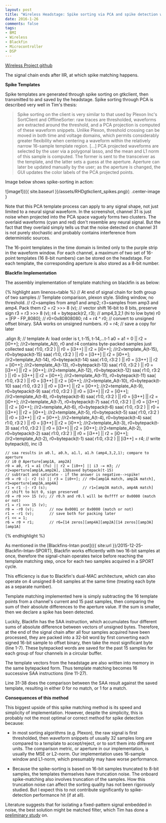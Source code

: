 ```yaml
---
layout: post
title: "Wireless Headstage: Spike sorting via PCA and spike detection with SAA"
date: 2016-1-26
comments: false
tags:
- BMI
- Wireless
- Blackfin
- Microcontroller
- DSP
---
```


[Wireless Project github](https://github.com/allenyin/allen_wireless)

The signal chain ends after IIR, at which spike matching happens.

**Spike Templates**

Spike templates are generated through spike sorting on gtkclient, then transmitted to and saved by the headstage. Spike sorting through PCA is described very well in Tim's thesis:

> Spike sorting on the client is very similar to that used by Plexon Inc's SortClient and OfflineSorter: raw traces are thresholded, waveforms are extracted around the threshold, and a PCA projection is computed of these waveform snippets. Unlike Plexon, threshold crossing can be moved in both time and voltage domains, which permits considerably greater flexibility when centering a waveform within the relatively narrow 16-sample template region. [...] PCA projected waveforms are selected by the user via a polygonal lasso, and the mean and L1 norm of this sample is computed. The former is sent to the transceiver as the template, and the latter sets a guess at the aperture. Aperture can later be updated manually by the user; as the aperture is changed, the GUI updates the color labels of the PCA projected points.

Image below shows spike-sorting in action:

![image1]({{ site.baseurl }}/assets/RHDgtkclient_spikes.png){: .center-image }

Note that this PCA template process can apply to any signal shape, not just limited to a neural signal waveform. In the screenshot, channel 31 is just noise when projected into the PCA space vaguely forms two clusters. The overlaid waveforms (cyan and red) don't resemble any neural signal. But the fact that they overlaid simply tells us that the noise detected on channel 31 is not purely stochastic and probably contains interference from deterministic sources.

The 16-point templates in the time domain is limited only to the purple strip in the waveform window. For each channel, a maximum of two set of 16-point templates (16 8-bit numbers) can be stored on the headstage. For each template, the corresponding aperture is also stored as a 8-bit number.

**Blackfin Implementation**

The assembly implementation of template matching on blackfin is as below:

{% highlight asm linenos=table %}
// At end of signal chain for both group of two samples
// Template comparison, plexon style. Sliding window, no threshold.
   // r2=samples from amp1 and amp2; r3=samples from amp3 and amp4. Pack them
   r2 = r2 >>> 8 (v);   // vector shift 16-bit to 8 bits, preserve sign
   r3 = r3 >>> 8 (v);
   r4 = bytepack(r2, r3); // amp4,3,2,1 (hi to low byte)
   r0 = [FP - FP_8080];   // r0=0x80808080;
   r4 = r4 ^ r0;          // convert to unsigned offset binary. SAA works on unsigned numbers.
   r0 = r4;               // save a copy for later

.align 8;   // template A: load order is t, t-15, t-14,...t-1
    a0 = a1 = 0 || r2 = [i0++]; //r2=template_A(t), r0 and r4 contains byte-packed samples just collected
    saa( r1:0, r3:2 ) || r0 = [i3++] || r2 = [i0++]; //r2=template_A(t-15), r0=bytepack(t-15)
    saa( r1:0, r3:2 ) || r0 = [i3++] || r2 = [i0++]; //r2=template_A(t-14), r0=bytepack(t-14)
    saa( r1:0, r3:2 ) || r0 = [i3++] || r2 = [i0++]; //r2=template_A(t-13), r0=bytepack(t-13)
    saa( r1:0, r3:2 ) || r0 = [i3++] || r2 = [i0++]; //r2=template_A(t-12), r0=bytepack(t-12)
    saa( r1:0, r3:2 ) || r0 = [i3++] || r2 = [i0++]; //r2=template_A(t-11), r0=bytepack(t-11)
    saa( r1:0, r3:2 ) || r0 = [i3++] || r2 = [i0++]; //r2=template_A(t-10), r0=bytepack(t-10)
    saa( r1:0, r3:2 ) || r0 = [i3++] || r2 = [i0++]; //r2=template_A(t-9),  r0=bytepack(t-9)
    saa( r1:0, r3:2 ) || r0 = [i3++] || r2 = [i0++]; //r2=template_A(t-8),  r0=bytepack(t-8)
    saa( r1:0, r3:2 ) || r0 = [i3++] || r2 = [i0++]; //r2=template_A(t-7),  r0=bytepack(t-7)
    saa( r1:0, r3:2 ) || r0 = [i3++] || r2 = [i0++]; //r2=template_A(t-6),  r0=bytepack(t-6)
    saa( r1:0, r3:2 ) || r0 = [i3++] || r2 = [i0++]; //r2=template_A(t-5),  r0=bytepack(t-5)
    saa( r1:0, r3:2 ) || r0 = [i3++] || r2 = [i0++]; //r2=template_A(t-4),  r0=bytepack(t-4)
    saa( r1:0, r3:2 ) || r0 = [i3++] || r2 = [i0++]; //r2=template_A(t-3),  r0=bytepack(t-3)
    saa( r1:0, r3:2 ) || r0 = [i3++] || r2 = [i0++]; //r2=template_A(t-2),  r0=bytepack(t-2)
    saa( r1:0, r3:2 ) || r0 = [i3++] || r2 = [i0++]; //r2=template_A(t-2),  r0=bytepack(t-1)
    saa( r1:0, r3:2 ) || [i3++] = r4; // write bytepack(t), inc i3

    // saa results in a0.l, a0.h, a1.l, a1.h (amp4,3,2,1); compare to aperture
    // i0 @ Aperture[amp1A, amp2A]
    r0 = a0, r1 = a1 (fu) || r2 = [i0++] || i3 -= m3; // r2=aperture[amp1A,amp2A], i3@saved bytepack(t-15)
    // subtract and saturate - if the answer is negative-->spike!
    r0 = r0 -|- r2 (s) || r3 = [i0++]; // r0=[amp1A match, amp2A match], r3=aperture[amp3A,amp4A]
    r1 = r1 -|- r3 (s);                // r1=[amp3A match, amp4A match]
    // shift to bit 0, sign preserved
    r0 = r0 >>> 15 (v); // r0.h and r0.l will be 0xffff or 0x0000 (match or not)
    r1 = r1 >>> 15 (v);
    r0 = -r0 (v);       // now 0x0001 or 0x0000 (match or not)
    r1 = -r1 (v);       // save both for packing later
    r1 << = 1;
    r6 = r0 + r1;       // r6=[14 zeros][amp4A][amp2A][14 zeros][amp3A][amp1A]
{% endhighlight %}

As mentioned in the [Blackfins-Intan post]({{ site:url }}/2015-12-25-Blackfin-Intan-SPORT), Blackfin works efficiently with two 16-bit samples at once, therefore the signal-chain operates twice before reaching the template matching step, once for each two samples acquired in a SPORT cycle.

This efficiency is due to Blackfin's dual-MAC architecture, which can also operate on 4 unsigned 8-bit samples at the same time (treating each byte as a separate number).

Template matching implemented here is simply subtracting the 16 template points from a channel's current and 15 past samples, then comparing the sum of their absolute differences to the aperture value. If the sum is smaller, then we declare a spike has been detected.

Luckily, Blackfin has the SAA instruction, which accumulates four different sums of absolute difference between vectors of unsigned bytes. Therefore, at the end of the signal chain after all four samples acquired have been processed, they are packed into a 32-bit word by first converting each signed 16-bit sample to offset binary, then take the most significant byte (line 1-7). These bytepacked words are saved for the past 15 samples for each group of four channels in a circular buffer.

The template vectors from the headstage are also written into memory in the same bytepacked form. Thus template matching becomes 16 successive SAA instructions (line 11-27).

Line 31-38 does the comparison between the SAA result against the saved template, resulting in either 0 for no match, or 1 for a match.

**Consequences of this method**

This biggest upside of this spike matching method is its speed and simplicity of implementation. However, despite the simplicity, this is probably not the most optimal or correct method for spike detection because:

* In most sorting algorithms (e.g. Plexon), the raw signal is first thresholded, then waveform snippets of usually 32 samples long are compared to a template to accept/reject, or to sort them into different units. The comparison metric, or aperture in our implementation, is usually the MSE or L2-norm. Our implementation uses 16-sample window and L1-norm, which presumably may have worse performance.

* Because the spike-sorting is based on 16-bit samples truncated to 8-bit samples, the templates themselves have truncation noise. The onboard spike-matching also involves truncation of the samples.  How this truncation noise can affect the sorting quality has not been rigorously studied. But I expect this to not contribute significantly to spike-detection performance hit (if at all).

Literature suggests that for isolating a fixed-pattern signal embedded in noise, the best solution might be matched filter, which Tim has done a [preliminary study](http://m8ta.com/index.pl?ptags=filter) on.

